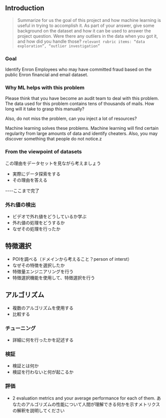## Introduction

>Summarize for us the goal of this project and how machine learning is useful in trying to accomplish it. As part of your answer, give some background on the dataset and how it can be used to answer the project question. Were there any outliers in the data when you got it, and how did you handle those? `relevant rubric items: “data exploration”, “outlier investigation”`

### Goal

Identify Enron Employees who may have committed fraud based on the public Enron financial and email dataset.

### Why ML helps with this problem

Please think that you have become an audit team to deal with this problem. The data used for this problem contains tens of thousands of mails. How long will it take to grasp this manually?

Also, do not miss the problem, can you inject a lot of resources?

Machine learning solves these problems. Machine learning will find certain regularity from large amounts of data and identify cheaters. Also, you may discover something that people do not notice.z

### From the viewpoint of datasets
この理由をデータセットを見ながら考えましょう
- 実際にデータ探索をする
- その理由を答える


----ここまで完了

### 外れ値の検出
- ビデオで外れ値をどうしているか学ぶ
- 外れ値の処理をどうするか
- なぜその処理を行ったか

## 特徴選択
- POIを調べる（ドメインから考えること？person of interst）
- なぜその特徴を選択したか
- 特徴量エンジニアリングを行う
- 特徴選択機能を使用して、特徴選択を行う

## アルゴリズム
- 複数のアルゴリズムを使用する
- 比較する

### チューニング
- 詳細に何を行ったかを記述する

### 検証
- 検証とは何か
- 検証を行わないと何が起こるか

### 評価
-  2 evaluation metrics and your average performance for each of them.
あなたのアルゴリズムの性能について人間が理解できる何かを示すメトリクスの解釈を説明してください
